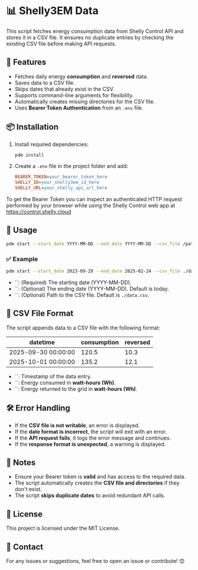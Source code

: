 # 📊 Shelly3EM Data

This script fetches energy consumption data from Shelly Control API and stores it in a CSV file. It ensures no duplicate entries by checking the existing CSV file before making API requests.

## 🚀 Features

- Fetches daily energy **consumption** and **reversed** data.
- Saves data to a CSV file.
- Skips dates that already exist in the CSV.
- Supports command-line arguments for flexibility.
- Automatically creates missing directories for the CSV file.
- Uses **Bearer Token Authentication** from an `.env` file.

## 📦 Installation

1. Install required dependencies:
   ```bash
   pdm install
   ```
2. Create a `.env` file in the project folder and add:
   ```ini
   BEARER_TOKEN=your_bearer_token_here
   SHELLY_ID=your_shelly3em_id_here
   SHELLY_URL=your_shelly_api_url_here
   ```

To get the Bearer Token you can inspect an authenticated HTTP request performed by your browser while using the Shelly Control web app at https://control.shelly.cloud

## 🔧 Usage
```bash
pdm start --start_date YYYY-MM-DD --end_date YYYY-MM-DD --csv_file /path/to/data.csv
```

### ✅ Example

```bash
pdm start --start_date 2023-09-29 --end_date 2025-02-24 --csv_file ./data.csv
```

- ``: (Required) The starting date (YYYY-MM-DD).
- ``: (Optional) The ending date (YYYY-MM-DD). Default is today.
- ``: (Optional) Path to the CSV file. Default is `./data.csv`.

## 📂 CSV File Format

The script appends data to a CSV file with the following format:

| datetime            | consumption | reversed |
|---------------------|-------------|----------|
| 2025-09-30 00:00:00 | 120.5       | 10.3     |
| 2025-10-01 00:00:00 | 135.2       | 12.1     |

- ``: Timestamp of the data entry.
- ``: Energy consumed in **watt-hours (Wh)**.
- ``: Energy returned to the grid in **watt-hours (Wh)**.

## 🛠 Error Handling

- If the **CSV file is not writable**, an error is displayed.
- If the **date format is incorrect**, the script will exit with an error.
- If the **API request fails**, it logs the error message and continues.
- If the **response format is unexpected**, a warning is displayed.

## 📝 Notes

- Ensure your Bearer token is **valid** and has access to the required data.
- The script automatically creates the **CSV file and directories** if they don't exist.
- The script **skips duplicate dates** to avoid redundant API calls.

## 📜 License

This project is licensed under the MIT License.

## 📩 Contact

For any issues or suggestions, feel free to open an issue or contribute! 😊

